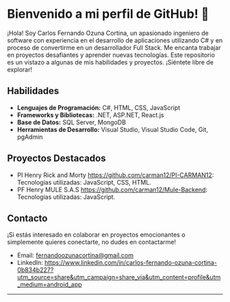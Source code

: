 # Bienvenido a mi perfil de GitHub! 👋

¡Hola! Soy Carlos Fernando Ozuna Cortina, un apasionado ingeniero de software con experiencia en el desarrollo de aplicaciones utilizando C# y en proceso de convertirme en un desarrollador Full Stack. Me encanta trabajar en proyectos desafiantes y aprender nuevas tecnologías. Este repositorio es un vistazo a algunas de mis habilidades y proyectos. ¡Siéntete libre de explorar!

## Habilidades

- **Lenguajes de Programación:** C#, HTML, CSS, JavaScript
- **Frameworks y Bibliotecas:** .NET, ASP.NET, React.js
- **Base de Datos:** SQL Server, MongoDB
- **Herramientas de Desarrollo:** Visual Studio, Visual Studio Code, Git, pgAdmin

## Proyectos Destacados

- PI Henry Rick and Morty https://github.com/carman12/PI-CARMAN12: Tecnologías utilizadas: JavaScript, CSS, HTML.
- PF Henry MULE S.A.S https://github.com/carman12/Mule-Backend: Tecnologías utilizadas: JavaScript.

## Contacto

¡Si estás interesado en colaborar en proyectos emocionantes o simplemente quieres conectarte, no dudes en contactarme!

- Email: fernandoozunacortina@gmail.com
- LinkedIn: https://www.linkedin.com/in/carlos-fernando-ozuna-cortina-0b834b227?utm_source=share&utm_campaign=share_via&utm_content=profile&utm_medium=android_app
---


